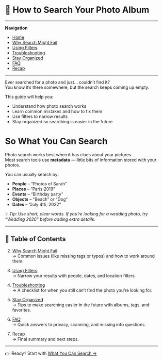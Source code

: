 # 📸 How to Search Your Photo Album

---
**Navigation**
- [Home](index.md)
- [Why Search Might Fail](why-search-fails.md)
- [Using Filters](filters.md)
- [Troubleshooting](troubleshooting.md)
- [Stay Organized](stay-organized.md)
- [FAQ](faq.md)
- [Recap](recap.md)

---

Ever searched for a photo and just… couldn’t find it?  
You *know* it’s there somewhere, but the search keeps coming up empty.  

This guide will help you:
- Understand how photo search works  
- Learn common mistakes and how to fix them  
- Use filters to narrow results  
- Stay organized so searching is easier in the future  

# So What You Can Search
Photo search works best when it has clues about your pictures.  
Most search tools use **metadata** — little bits of information stored with your photos.

You can usually search by:
- **People** – “Photos of Sarah”
- **Places** – “Paris 2019”
- **Events** – “Birthday party”
- **Objects** – “Beach” or “Dog”
- **Dates** – “July 4th, 2022”

💡 *Tip: Use short, clear words. If you’re looking for a wedding photo, try “Wedding 2020” before adding extra details.*


---

## 📖 Table of Contents

2. [Why Search Might Fail](why-search-fails.md)  
   → Common issues (like missing tags or typos) and how to work around them.  

3. [Using Filters](filters.md)  
   → Narrow your results with people, dates, and location filters.  

4. [Troubleshooting](troubleshooting.md)  
   → A checklist for when you still can’t find the photo you’re looking for.  

5. [Stay Organized](stay-organized.md)  
   → Tips to make searching easier in the future with albums, tags, and favorites.  

6. [FAQ](faq.md)  
   → Quick answers to privacy, scanning, and missing info questions.  

7. [Recap](recap.md)  
   → Final summary and next steps.  

---

👉 Ready? Start with [What You Can Search →](what-you-can-search.md)

